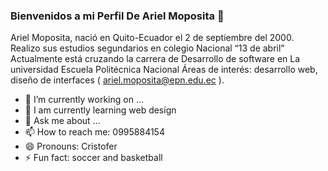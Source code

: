 ### Bienvenidos a mi Perfil De Ariel Moposita  👋




Ariel Moposita, nació en Quito-Ecuador el 2 de septiembre del 2000. Realizo sus estudios segundarios en colegio Nacional “13 de abril” Actualmente está cruzando la carrera de Desarrollo de software en La universidad Escuela Politécnica Nacional Áreas de interés: desarrollo web, diseño de interfaces ( ariel.moposita@epn.edu.ec ). 

- 🔭 I’m currently working on ...
- 🌱 I am currently learning web design
- 💬 Ask me about ...
- 📫 How to reach me: 0995884154
- 😄 Pronouns: Cristofer
- ⚡ Fun fact: soccer and basketball

